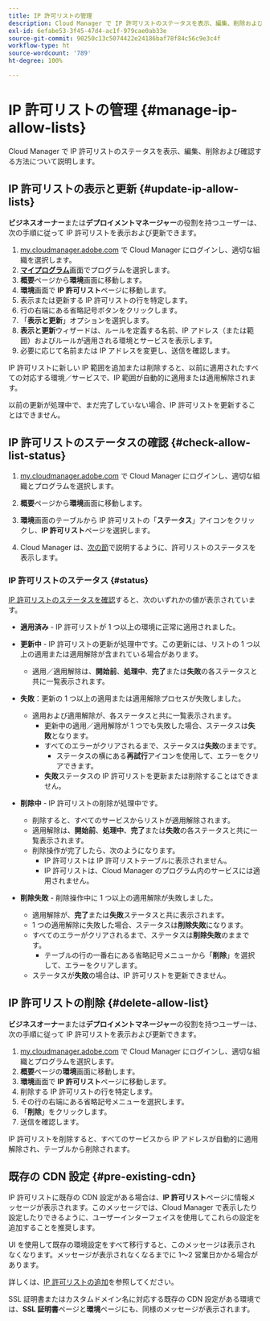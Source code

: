 ```yaml
---
title: IP 許可リストの管理
description: Cloud Manager で IP 許可リストのステータスを表示、編集、削除および確認する方法について説明します。
exl-id: 6efabe53-3f45-47d4-ac1f-979cae0ab33e
source-git-commit: 90250c13c5074422e24186baf78f84c56c9e3c4f
workflow-type: ht
source-wordcount: '789'
ht-degree: 100%

---
```


# IP 許可リストの管理 {#manage-ip-allow-lists}

Cloud Manager で IP 許可リストのステータスを表示、編集、削除および確認する方法について説明します。

## IP 許可リストの表示と更新 {#update-ip-allow-lists}

**ビジネスオーナー**&#x200B;または&#x200B;**デプロイメントマネージャー**&#x200B;の役割を持つユーザーは、次の手順に従って IP 許可リストを表示および更新できます。

1. [my.cloudmanager.adobe.com](https://my.cloudmanager.adobe.com/) で Cloud Manager にログインし、適切な組織を選択します。
1. **[マイプログラム](/help/implementing/cloud-manager/getting-access-to-aem-in-cloud/editing-programs.md#my-programs)**&#x200B;画面でプログラムを選択します。
1. **概要**&#x200B;ページから&#x200B;**環境**&#x200B;画面に移動します。
1. **環境**&#x200B;画面で **IP 許可リスト**&#x200B;ページに移動します。
1. 表示または更新する IP 許可リストの行を特定します。
1. 行の右端にある省略記号ボタンをクリックします。
1. 「**表示と更新**」オプションを選択します。
1. **表示と更新**&#x200B;ウィザードは、ルールを定義する名前、IP アドレス（または範囲）およびルールが適用される環境とサービスを表示します。
1. 必要に応じて名前または IP アドレスを変更し、送信を確認します。

IP 許可リストに新しい IP 範囲を追加または削除すると、以前に適用されたすべての対応する環境／サービスで、IP 範囲が自動的に適用または適用解除されます。

以前の更新が処理中で、まだ完了していない場合、IP 許可リストを更新することはできません。

## IP 許可リストのステータスの確認 {#check-allow-list-status}

1. [my.cloudmanager.adobe.com](https://my.cloudmanager.adobe.com/) で Cloud Manager にログインし、適切な組織とプログラムを選択します。

1. **概要**&#x200B;ページから&#x200B;**環境**&#x200B;画面に移動します。

1. **環境**&#x200B;画面のテーブルから IP 許可リストの「**ステータス**」アイコンをクリックし、**IP 許可リスト**&#x200B;ページを選択します。

1. Cloud Manager は、[次の節](#status)で説明するように、許可リストのステータスを表示します。

### IP 許可リストのステータス {#status}

[IP 許可リストのステータスを確認](#check-allow-list-status)すると、次のいずれかの値が表示されています。

* **適用済み** - IP 許可リストが 1 つ以上の環境に正常に適用されました。

* **更新中** - IP 許可リストの更新が処理中です。この更新には、リストの 1 つ以上の適用または適用解除が含まれている場合があります。

   * 適用／適用解除は、**開始前**、**処理中**、**完了**&#x200B;または&#x200B;**失敗**&#x200B;の各ステータスと共に一覧表示されます。

* **失敗**：更新の 1 つ以上の適用または適用解除プロセスが失敗しました。
   * 適用および適用解除が、各ステータスと共に一覧表示されます。
      * 更新中の適用／適用解除が 1 つでも失敗した場合、ステータスは&#x200B;**失敗**&#x200B;となります。
      * すべてのエラーがクリアされるまで、ステータスは&#x200B;**失敗**&#x200B;のままです。
         * ステータスの横にある&#x200B;**再試行**&#x200B;アイコンを使用して、エラーをクリアできます。
      * **失敗**&#x200B;ステータスの IP 許可リストを更新または削除することはできません。

* **削除中** - IP 許可リストの削除が処理中です。
   * 削除すると、すべてのサービスからリストが適用解除されます。
   * 適用解除は、**開始前**、**処理中**、**完了**&#x200B;または&#x200B;**失敗**&#x200B;の各ステータスと共に一覧表示されます。
   * 削除操作が完了したら、次のようになります。
      * IP 許可リストは IP 許可リストテーブルに表示されません。
      * IP 許可リストは、Cloud Manager のプログラム内のサービスには適用されません。

* **削除失敗** - 削除操作中に 1 つ以上の適用解除が失敗しました。

   * 適用解除が、**完了**&#x200B;または&#x200B;**失敗**&#x200B;ステータスと共に表示されます。
   * 1 つの適用解除に失敗した場合、ステータスは&#x200B;**削除失敗**&#x200B;になります。
   * すべてのエラーがクリアされるまで、ステータスは&#x200B;**削除失敗**&#x200B;のままです。
      * テーブルの行の一番右にある省略記号メニューから「**削除**」を選択して、エラーをクリアします。
   * ステータスが&#x200B;**失敗**&#x200B;の場合は、IP 許可リストを更新できません。

## IP 許可リストの削除 {#delete-allow-list}

**ビジネスオーナー**&#x200B;または&#x200B;**デプロイメントマネージャー**&#x200B;の役割を持つユーザーは、次の手順に従って IP 許可リストを表示および更新できます。

1. [my.cloudmanager.adobe.com](https://my.cloudmanager.adobe.com/) で Cloud Manager にログインし、適切な組織とプログラムを選択します。
1. **概要**&#x200B;ページの&#x200B;**環境**&#x200B;画面に移動します。
1. **環境**&#x200B;画面で **IP 許可リスト**&#x200B;ページに移動します。
1. 削除する IP 許可リストの行を特定します。
1. その行の右端にある省略記号メニューを選択します。
1. 「**削除**」をクリックします。
1. 送信を確認します。

IP 許可リストを削除すると、すべてのサービスから IP アドレスが自動的に適用解除され、テーブルから削除されます。

## 既存の CDN 設定 {#pre-existing-cdn}

IP 許可リストに既存の CDN 設定がある場合は、**IP 許可リスト**&#x200B;ページに情報メッセージが表示されます。このメッセージでは、Cloud Manager で表示したり設定したりできるように、ユーザーインターフェイスを使用してこれらの設定を追加することを推奨します。

UI を使用して既存の環境設定をすべて移行すると、このメッセージは表示されなくなります。メッセージが表示されなくなるまでに 1～2 営業日かかる場合があります。

詳しくは、[IP 許可リストの追加](/help/implementing/cloud-manager/ip-allow-lists/add-ip-allow-lists.md)を参照してください。

SSL 証明書またはカスタムドメイン名に対応する既存の CDN 設定がある環境では、**SSL 証明書**&#x200B;ページと&#x200B;**環境**&#x200B;ページにも、同様のメッセージが表示されます。
